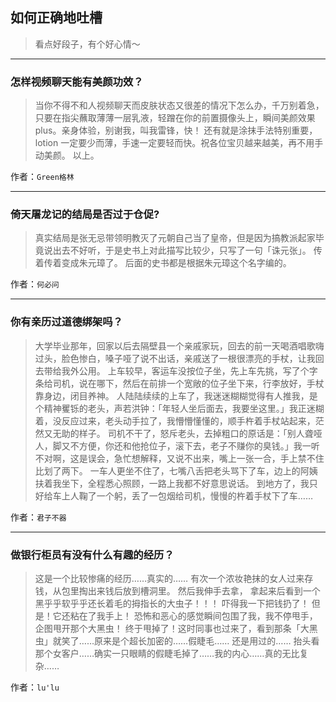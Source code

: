 ## 如何正确地吐槽

> 看点好段子，有个好心情～


 
---

### 怎样视频聊天能有美颜功效？

> 当你不得不和人视频聊天而皮肤状态又很差的情况下怎么办，千万别着急，只要在指尖蘸取薄薄一层乳液，轻蹭在你的前置摄像头上，瞬间美颜效果 plus。亲身体验，别谢我，叫我雷锋，快！
> 还有就是涂抹手法特别重要，lotion 一定要少而薄，手速一定要轻而快。祝各位宝贝越来越美，再不用手动美颜。
> 以上。


作者：`Green格林`

---

### 倚天屠龙记的结局是否过于仓促?

> 真实结局是张无忌带领明教灭了元朝自己当了皇帝，但是因为搞教派起家毕竟说出去不好听，于是史书上对此描写比较少，只写了一句「诛元张」。
> 传着传着变成朱元璋了。
> 后面的史书都是根据朱元璋这个名字编的。


作者：`何必问`

---

### 你有亲历过道德绑架吗？

> 大学毕业那年，回家以后去隔壁县一个亲戚家玩，回去的前一天喝酒唱歌嗨过头，脸色惨白，嗓子哑了说不出话，亲戚送了一根很漂亮的手杖，让我回去带给我外公用。
> 上车较早，客运车没按位子坐，先上车先挑，写了个字条给司机，说在哪下，然后在前排一个宽敞的位子坐下来，行李放好，手杖靠身边，闭目养神。
> 人陆陆续续的上车了，我迷迷糊糊觉得有人推我，是个精神矍铄的老头，声若洪钟：「年轻人坐后面去，我要坐这里。」我正迷糊着，没反应过来，老头动手拉了，我懵懵懂懂的，顺手杵着手杖站起来，茫然又无助的样子。
> 司机不干了，怒斥老头，去掉粗口的原话是：「别人聋哑人，脚又不方便，你还和他抢位子，滚下去，老子不赚你的臭钱。」我一听不对啊，这是误会，急忙想解释，又说不出来，嘴上一张一合，手上禁不住比划了两下。
> 一车人更坐不住了，七嘴八舌把老头骂下了车，边上的阿姨扶着我坐下，全程悉心照顾，一路上我都不好意思说话。
> 到地方了，我只好给车上人鞠了一个躬，丢了一包烟给司机，慢慢的杵着手杖下了车……


作者：`君子不器`

---

### 做银行柜员有没有什么有趣的经历？

> 这是一个比较惨痛的经历……真实的……
> 有次一个浓妆艳抹的女人过来存钱，从包里掏出来钱后放到槽洞里。
> 然后我伸手去拿，
> 拿起来后看到一个黑乎乎软乎乎还长着毛的拇指长的大虫子！！！
> 吓得我一下把钱扔了！
> 但是！它还粘在了我手上！
> 恐怖和恶心的感觉瞬间包围了我，我不停甩手，企图甩开那个大黑虫！
> 终于甩掉了！这时同事也过来了，看到那条「大黑虫」就笑了……原来是个超长加密的……假睫毛……
> 还是用过的……
> 抬头看那个女客户……确实一只眼睛的假睫毛掉了……我的内心……真的无比复杂……


作者：`lu'lu`